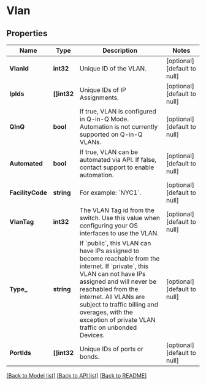 # Vlan

## Properties
Name | Type | Description | Notes
------------ | ------------- | ------------- | -------------
**VlanId** | **int32** | Unique ID of the VLAN. | [optional] [default to null]
**IpIds** | **[]int32** | Unique IDs of IP Assignments. | [optional] [default to null]
**QInQ** | **bool** | If true, VLAN is configured in Q-in-Q Mode. Automation is not currently supported on Q-in-Q VLANs. | [optional] [default to null]
**Automated** | **bool** | If true, VLAN can be automated via API. If false, contact support to enable automation. | [optional] [default to null]
**FacilityCode** | **string** | For example: &#x60;NYC1&#x60;. | [optional] [default to null]
**VlanTag** | **int32** | The VLAN Tag id from the switch. Use this value when configuring your OS interfaces to use the VLAN. | [optional] [default to null]
**Type_** | **string** | If &#x60;public&#x60;, this VLAN can have IPs assigned to become reachable from the internet. If &#x60;private&#x60;, this VLAN can not have IPs assigned and will never be reachabled from the internet. All VLANs are subject to traffic billing and overages, with the exception of private VLAN traffic on unbonded Devices. | [optional] [default to null]
**PortIds** | **[]int32** | Unique IDs of ports or bonds. | [optional] [default to null]

[[Back to Model list]](../README.md#documentation-for-models) [[Back to API list]](../README.md#documentation-for-api-endpoints) [[Back to README]](../README.md)


